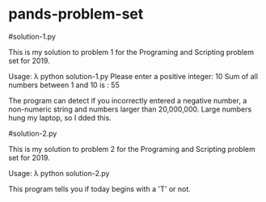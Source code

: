 # pands-problem-set

#solution-1.py

This is my solution to problem 1 for the Programing and Scripting problem set for 2019.

Usage:
λ python solution-1.py
Please enter a positive integer: 10
Sum of all numbers between 1 and  10  is :  55

The program can detect if you incorrectly entered a negative number, a non-numeric string and numbers larger than 20,000,000. Large numbers hung my laptop, so I dded this.



#solution-2.py

This is my solution to problem 2 for the Programing and Scripting problem set for 2019.

Usage:
λ python solution-2.py

This program tells you if today begins with a 'T' or not.

